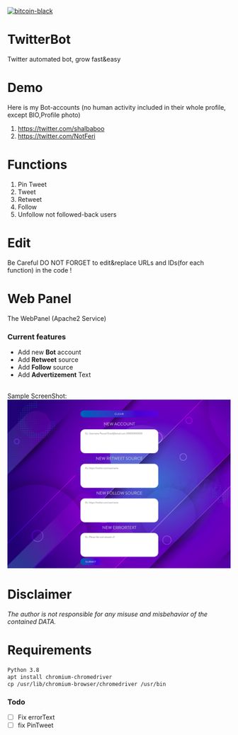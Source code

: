 [![bitcoin-black](https://github.com/Ximi1970/Donate/blob/master/bitcoin-donate-black.png)](https://www.blockchain.com/btc/address/1LQKZHNSzBZeEc7tkdz3McpQkJDsreaHLN)
# TwitterBot
Twitter automated bot, grow fast&easy
# Demo
Here is my Bot-accounts (no human activity included in their whole profile, except BIO,Profile photo)
1. https://twitter.com/shalbaboo
2. https://twitter.com/NotFeri
# Functions
1. Pin Tweet
2. Tweet
3. Retweet
4. Follow
5. Unfollow not followed-back users
# Edit
Be Careful DO NOT FORGET to edit&replace URLs and IDs(for each function) in the code !
# Web Panel
The WebPanel (Apache2 Service)

### Current features
- Add new **Bot** account
- Add **Retweet** source
- Add **Follow** source
- Add **Advertizement** Text
<br>
Sample ScreenShot:
<img src="imgs/web.png"/>

# Disclaimer
*The author is not responsible for any misuse and misbehavior of the contained DATA.*
# Requirements
```
Python 3.8
apt install chromium-chromedriver
cp /usr/lib/chromium-browser/chromedriver /usr/bin
```
### Todo
- [ ] Fix errorText
- [ ] fix PinTweet